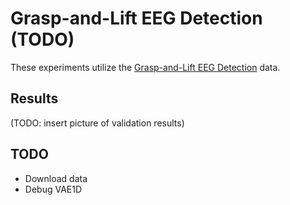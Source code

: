 # Grasp-and-Lift EEG Detection (TODO)
These experiments utilize the [Grasp-and-Lift EEG Detection](https://www.kaggle.com/c/grasp-and-lift-eeg-detection/) data.

## Results
(TODO: insert picture of validation results)

## TODO
- Download data
- Debug VAE1D
